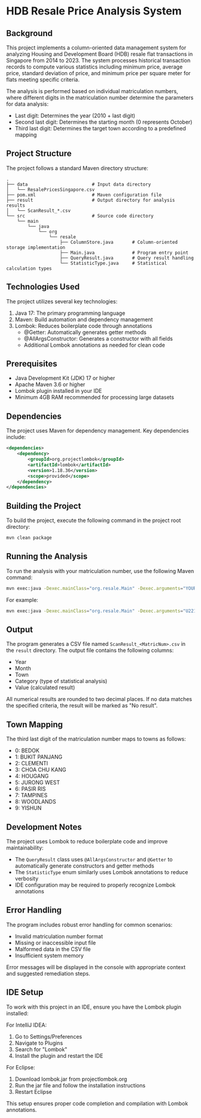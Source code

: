 # HDB Resale Price Analysis System

## Background

This project implements a column-oriented data management system for analyzing Housing and Development Board (HDB) resale flat transactions in Singapore from 2014 to 2023. The system processes historical transaction records to compute various statistics including minimum price, average price, standard deviation of price, and minimum price per square meter for flats meeting specific criteria.

The analysis is performed based on individual matriculation numbers, where different digits in the matriculation number determine the parameters for data analysis:
- Last digit: Determines the year (2010 + last digit)
- Second last digit: Determines the starting month (0 represents October)
- Third last digit: Determines the target town according to a predefined mapping

## Project Structure

The project follows a standard Maven directory structure:

```
.
├── data                        # Input data directory
│   └── ResalePricesSingapore.csv
├── pom.xml                     # Maven configuration file
├── result                      # Output directory for analysis results
│   └── ScanResult_*.csv
└── src                         # Source code directory
    └── main
        └── java
            └── org
                └── resale
                    ├── ColumnStore.java       # Column-oriented storage implementation
                    ├── Main.java              # Program entry point
                    ├── QueryResult.java       # Query result handling
                    └── StatisticType.java     # Statistical calculation types
```

## Technologies Used

The project utilizes several key technologies:

1. Java 17: The primary programming language
2. Maven: Build automation and dependency management
3. Lombok: Reduces boilerplate code through annotations
    - @Getter: Automatically generates getter methods
    - @AllArgsConstructor: Generates a constructor with all fields
    - Additional Lombok annotations as needed for clean code

## Prerequisites

- Java Development Kit (JDK) 17 or higher
- Apache Maven 3.6 or higher
- Lombok plugin installed in your IDE
- Minimum 4GB RAM recommended for processing large datasets

## Dependencies

The project uses Maven for dependency management. Key dependencies include:

```xml
<dependencies>
    <dependency>
        <groupId>org.projectlombok</groupId>
        <artifactId>lombok</artifactId>
        <version>1.18.36</version>
        <scope>provided</scope>
    </dependency>
</dependencies>
```

## Building the Project

To build the project, execute the following command in the project root directory:

```bash
mvn clean package
```

## Running the Analysis

To run the analysis with your matriculation number, use the following Maven command:

```bash
mvn exec:java -Dexec.mainClass="org.resale.Main" -Dexec.arguments="YOUR_MATRIC_NUMBER"
```

For example:
```bash
mvn exec:java -Dexec.mainClass="org.resale.Main" -Dexec.arguments="U2211641C"
```

## Output

The program generates a CSV file named `ScanResult_<MatricNum>.csv` in the `result` directory. The output file contains the following columns:
- Year
- Month
- Town
- Category (type of statistical analysis)
- Value (calculated result)

All numerical results are rounded to two decimal places. If no data matches the specified criteria, the result will be marked as "No result".

## Town Mapping

The third last digit of the matriculation number maps to towns as follows:
- 0: BEDOK
- 1: BUKIT PANJANG
- 2: CLEMENTI
- 3: CHOA CHU KANG
- 4: HOUGANG
- 5: JURONG WEST
- 6: PASIR RIS
- 7: TAMPINES
- 8: WOODLANDS
- 9: YISHUN

## Development Notes

The project uses Lombok to reduce boilerplate code and improve maintainability:
- The `QueryResult` class uses `@AllArgsConstructor` and `@Getter` to automatically generate constructors and getter methods
- The `StatisticType` enum similarly uses Lombok annotations to reduce verbosity
- IDE configuration may be required to properly recognize Lombok annotations

## Error Handling

The program includes robust error handling for common scenarios:
- Invalid matriculation number format
- Missing or inaccessible input file
- Malformed data in the CSV file
- Insufficient system memory

Error messages will be displayed in the console with appropriate context and suggested remediation steps.

## IDE Setup

To work with this project in an IDE, ensure you have the Lombok plugin installed:

For IntelliJ IDEA:
1. Go to Settings/Preferences
2. Navigate to Plugins
3. Search for "Lombok"
4. Install the plugin and restart the IDE

For Eclipse:
1. Download lombok.jar from projectlombok.org
2. Run the jar file and follow the installation instructions
3. Restart Eclipse

This setup ensures proper code completion and compilation with Lombok annotations.